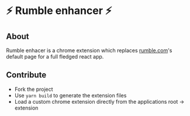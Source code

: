 # ⚡ Rumble enhancer ⚡

## About

Rumble enhacer is a chrome extension which replaces <a href="https://rumble.com">rumble.com</a>'s default page for a full fledged react app.

## Contribute

- Fork the project
- Use `yarn build` to generate the extension files
- Load a custom chrome extension directly from the applications root -> extension
